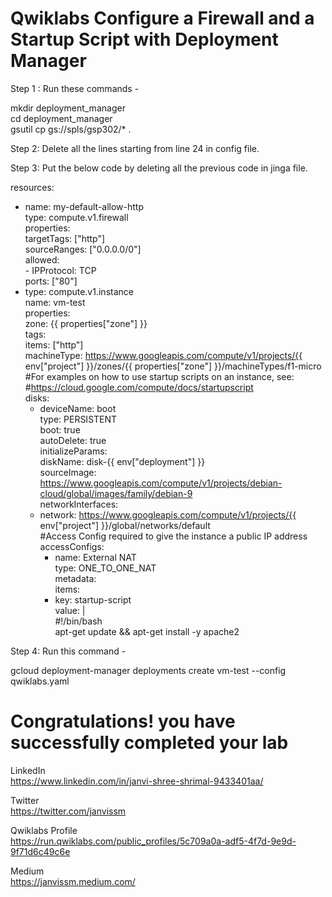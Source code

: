 # Qwiklabs Configure a Firewall and a Startup Script with Deployment Manager

Step 1 : Run these commands -                   

mkdir deployment_manager                     
cd deployment_manager                           
gsutil cp gs://spls/gsp302/* .                   
  
Step 2: Delete all the lines starting from line 24 in config file.                

Step 3: Put the below code by deleting all the previous code in jinga file.                                       

resources:                                       
- name: my-default-allow-http                         
  type: compute.v1.firewall                 
  properties:                       
    targetTags: ["http"]                 
    sourceRanges: ["0.0.0.0/0"]                         
    allowed:                    
      - IPProtocol: TCP                        
        ports: ["80"]                   
- type: compute.v1.instance                        
  name: vm-test                            
  properties:                        
    zone: {{ properties["zone"] }}                      
    tags:                                 
      items: ["http"]                         
    machineType: https://www.googleapis.com/compute/v1/projects/{{ env["project"] }}/zones/{{ properties["zone"] }}/machineTypes/f1-micro                    
    #For examples on how to use startup scripts on an instance, see:                              
    #https://cloud.google.com/compute/docs/startupscript                         
    disks:                  
    - deviceName: boot                             
      type: PERSISTENT                
      boot: true                 
      autoDelete: true                      
      initializeParams:               
        diskName: disk-{{ env["deployment"] }}                       
        sourceImage: https://www.googleapis.com/compute/v1/projects/debian-cloud/global/images/family/debian-9                       
    networkInterfaces:                       
    - network: https://www.googleapis.com/compute/v1/projects/{{ env["project"] }}/global/networks/default                  
      #Access Config required to give the instance a public IP address                                      
      accessConfigs:                                                      
      - name: External NAT                         
        type: ONE_TO_ONE_NAT                      
    metadata:                        
      items:                       
      - key: startup-script                           
        value: |                      
          #!/bin/bash                            
          apt-get update && apt-get install -y apache2                          

Step 4: Run this command -                                

gcloud deployment-manager deployments create vm-test --config qwiklabs.yaml                                  

# Congratulations! you have successfully completed your lab                       

LinkedIn                                                             
https://www.linkedin.com/in/janvi-shree-shrimal-9433401aa/                            

Twitter                           
https://twitter.com/janvissm                            

Qwiklabs Profile                         
https://run.qwiklabs.com/public_profiles/5c709a0a-adf5-4f7d-9e9d-9f71d6c49c6e                     

Medium                            
https://janvissm.medium.com/                            


